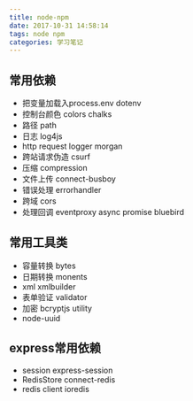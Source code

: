 ```yaml
---
title: node-npm
date: 2017-10-31 14:58:14
tags: node npm
categories: 学习笔记
---
```


## 常用依赖
- 把变量加载入process.env dotenv
- 控制台颜色     colors  chalks
- 路径    path
- 日志    log4js
- http request logger   morgan
- 跨站请求伪造    csurf
- 压缩    compression
- 文件上传  connect-busboy
- 错误处理  errorhandler
- 跨域    cors
- 处理回调  eventproxy async promise bluebird




## 常用工具类
- 容量转换  bytes
- 日期转换  monents
- xml   xmlbuilder
- 表单验证  validator
- 加密    bcryptjs utility
- node-uuid





## express常用依赖
- session   express-session
- RedisStore    connect-redis
- redis client  ioredis

